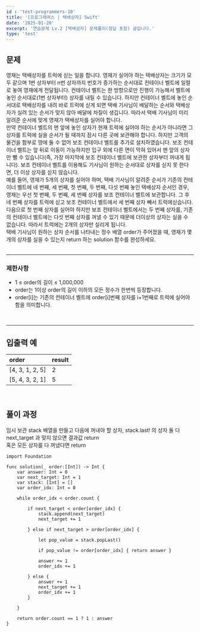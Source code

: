 ```yaml
---
id : 'test-programmers-10'
title: '[프로그래머스 | 택배상자] Swift'
date: '2025-01-20'
excerpt: '연습문제 Lv.2 [택배상자] 문제풀이(정답 포함) 글입니다.'
type: 'test'
---
```


## 문제

영재는 택배상자를 트럭에 싣는 일을 합니다. 영재가 실어야 하는 택배상자는 크기가 모두 같으며 1번 상자부터 n번 상자까지 번호가 증가하는 순서대로 컨테이너 벨트에 일렬로 놓여 영재에게 전달됩니다. 컨테이너 벨트는 한 방향으로만 진행이 가능해서 벨트에 놓인 순서대로(1번 상자부터) 상자를 내릴 수 있습니다. 하지만 컨테이너 벨트에 놓인 순서대로 택배상자를 내려 바로 트럭에 싣게 되면 택배 기사님이 배달하는 순서와 택배상자가 실려 있는 순서가 맞지 않아 배달에 차질이 생깁니다. 따라서 택배 기사님이 미리 알려준 순서에 맞게 영재가 택배상자를 실어야 합니다.<br>
만약 컨테이너 벨트의 맨 앞에 놓인 상자가 현재 트럭에 실어야 하는 순서가 아니라면 그 상자를 트럭에 실을 순서가 될 때까지 잠시 다른 곳에 보관해야 합니다. 하지만 고객의 물건을 함부로 땅에 둘 수 없어 보조 컨테이너 벨트를 추가로 설치하였습니다. 보조 컨테이너 벨트는 앞 뒤로 이동이 가능하지만 입구 외에 다른 면이 막혀 있어서 맨 앞의 상자만 뺄 수 있습니다(즉, 가장 마지막에 보조 컨테이너 벨트에 보관한 상자부터 꺼내게 됩니다). 보조 컨테이너 벨트를 이용해도 기사님이 원하는 순서대로 상자를 싣지 못 한다면, 더 이상 상자를 싣지 않습니다.<br>
예를 들어, 영재가 5개의 상자를 실어야 하며, 택배 기사님이 알려준 순서가 기존의 컨테이너 벨트에 네 번째, 세 번째, 첫 번째, 두 번째, 다섯 번째 놓인 택배상자 순서인 경우, 영재는 우선 첫 번째, 두 번째, 세 번째 상자를 보조 컨테이너 벨트에 보관합니다. 그 후 네 번째 상자를 트럭에 싣고 보조 컨테이너 벨트에서 세 번째 상자 빼서 트럭에싣습니다. 다음으로 첫 번째 상자를 실어야 하지만 보조 컨테이너 벨트에서는 두 번째 상자를, 기존의 컨테이너 벨트에는 다섯 번째 상자를 꺼낼 수 있기 때문에 더이상의 상자는 실을 수 없습니다. 따라서 트럭에는 2개의 상자만 실리게 됩니다.<br>
택배 기사님이 원하는 상자 순서를 나타내는 정수 배열 order가 주어졌을 때, 영재가 몇 개의 상자를 실을 수 있는지 return 하는 solution 함수를 완성하세요.<br>
<br>

***

### 제한사항

* 1 ≤ order의 길이 ≤ 1,000,000
* order는 1이상 order의 길이 이하의 모든 정수가 한번씩 등장합니다.
* order[i]는 기존의 컨테이너 벨트에 order[i]번째 상자를 i+1번째로 트럭에 실어야 함을 의미합니다.

<br>

***

## 입출력 예

|order|result|
|:-|:-|
|[4, 3, 1, 2, 5]|2|
|[5, 4, 3, 2, 1]|5|

<br>

## 풀이 과정

임시 보관 stack 배열을 만들고 다음에 꺼내야 할 상자, stack.last! 의 상자 둘 다 next_target 과 맞지 않으면 결과값 return<br>
혹은 모든 상자를 다 꺼냈다면 return

~~~
import Foundation

func solution(_ order:[Int]) -> Int {
    var answer: Int = 0
    var next_target: Int = 1
    var stack: [Int] = []
    var order_idx: Int = 0
        
    while order_idx < order.count {
            
        if next_target < order[order_idx] {
            stack.append(next_target)
            next_target += 1
                
        } else if next_target > order[order_idx] {
                
            let pop_value = stack.popLast()
                
            if pop_value != order[order_idx] { return answer }
            
            answer += 1
            order_idx += 1
                
        } else {
            answer += 1
            next_target += 1
            order_idx += 1
        }
            
    }
        
    return order.count == 1 ? 1 : answer
}
~~~